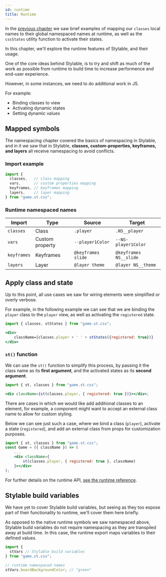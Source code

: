 ```yaml
---
id: runtime
title: Runtime
---
```


In the [previous chapter](./state.md) we saw brief examples of mapping our `classes` local names to their global namespaced names at runtime, as well as the `cssStates` utility function to activate their states.

In this chapter, we'll explore the runtime features of Stylable, and their usage.

One of the core ideas behind Stylable, is to try and shift as much of the work as possible from runtime to build time to increase performence and end-user experience.

However, in some instances, we need to do additional work in JS.

For example:

- Binding classes to view
- Activating dynamic states
- Setting dynamic values

## Mapped symbols

The namespacing chapter covered the basics of namespacing in Stylable, and in it we saw that in Stylable, **classes, custom-properties, keyframes, and layers** all receive namespacing to avoid conflicts.

### Import example

<!-- prettier-ignore-start -->
```js
import {
  classes,   // class mapping
  vars,      // custom properties mapping
  keyframes, // keyframes mapping
  layers,    // layer mapping
} from "game.st.css";

```

### Runtime namespaced names
| Import          | Type            | Source             | Target                 |
| --------------- | --------------- | ------------------ | ---------------------- |
| `classes`       | Class           | `.player`          | `.NS__player`          |
| `vars`          | Custom property | `--player1Color`   | `--NS-player1Color`    |
| `keyframes`     | Keyframes       | `@keyframes slide` | `@keyframes NS__slide` |
| `layers`        | Layer           | `@layer theme`     | `@layer NS__theme`     |

<!-- prettier-ignore-end -->

## Apply class and state

Up to this point, all use cases we saw for wiring elements were simplified or overly verbose.

For example, in the following example we can see that we are binding the `player` class to the `player` view, as well as activating the `registered` state.

<!-- prettier-ignore-start -->
```jsx
import { classes, stStates } from "game.st.css";

<div> 
    className={classes.player + ' ' + stStates({registered: true})}
</div>
```
<!-- prettier-ignore-end -->

### `st()` function

We can use the `st()` function to simplify this process, by passing it the class name as its **first argument**, and the activated states as its **second argument**.

```jsx
import { st, classes } from "game.st.css";

<div className={st(classes.player, { registered: true })}></div>;
```

There are cases in which we would like add additional classes to an element, for example, a component might want to accept an external class name to allow for custom styling.

Below we can see just such a case, where we bind a class (`player`), activate a state (`registered`), and add an external class from props for customization purposes.

<!-- TODO: highlight line 5 once we sort how it looks -->

```jsx
import { st, classes } from "game.st.css";
const Game = ({ className }) => (
    ...
    <div className={
        st(classes.player, { registered: true }, className)
    }></div>
);
```

For further details on the runtime API, [see the runtime reference](../../references/runtime.md).

## Stylable build variables

We have yet to cover Stylable build variables, but seeing as they too expose part of their functionality to runtime, we'll cover them here briefly.

As opposed to the native runtime symbols we saw namespaced above, Stylable build variables do not require namespacing as they are transpiled away at build time. In this case, the runtime export maps variables to their defined values.

<!-- prettier-ignore-start -->
```js
import {
  stVars // Stylable build variables
} from "game.st.css";

// runtime namespaced names
stVars.boardBackgroundColor; // "green"
```
<!-- prettier-ignore-end -->
